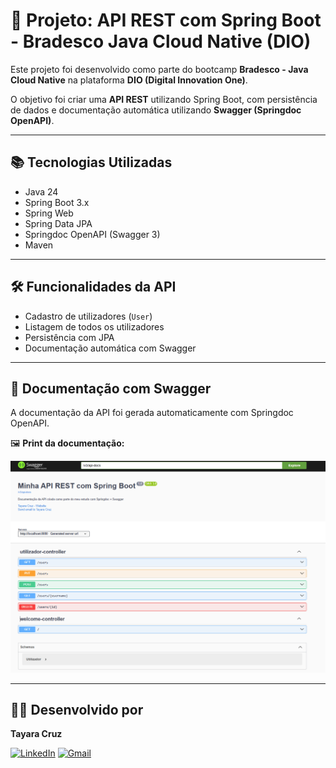 # 🚀 Projeto: API REST com Spring Boot - Bradesco Java Cloud Native (DIO)

Este projeto foi desenvolvido como parte do bootcamp **Bradesco - Java Cloud Native** na plataforma **DIO (Digital Innovation One)**.

O objetivo foi criar uma **API REST** utilizando Spring Boot, com persistência de dados e documentação automática utilizando **Swagger (Springdoc OpenAPI)**.

---

## 📚 Tecnologias Utilizadas

- Java 24
- Spring Boot 3.x
- Spring Web
- Spring Data JPA
- Springdoc OpenAPI (Swagger 3)
- Maven

---

## 🛠️ Funcionalidades da API

- Cadastro de utilizadores (`User`)
- Listagem de todos os utilizadores
- Persistência com JPA
- Documentação automática com Swagger

---

## 📄 Documentação com Swagger

A documentação da API foi gerada automaticamente com Springdoc OpenAPI.

🖼️ **Print da documentação:**

![img.png](img.png)

---

## 👩‍💻 Desenvolvido por

**Tayara Cruz**

[![LinkedIn](https://img.shields.io/badge/-LinkedIn-0A66C2?style=flat&logo=linkedin&logoColor=white)](https://www.linkedin.com/in/tayara-cruz-0b055970/)
[![Gmail](https://img.shields.io/badge/-D14836?style=flat&logo=gmail&logoColor=white)](mailto:tayara.gomes@gmail.com)
